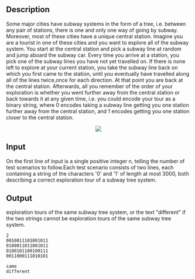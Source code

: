 <h2>Description</h2><p>Some major cities have subway systems in the form of a tree, i.e. between any pair of stations, there is one and only one way of going by subway. Moreover, most of these cities have a unique central station. Imagine you are a tourist in one of these cities and you want to explore all of the subway system. You start at the central station and pick a subway line at random and jump aboard the subway car. Every time you arrive at a station, you pick one of the subway lines you have not yet travelled on. If there is none left to explore at your current station, you take the subway line back on which you first came to the station, until you eventually have travelled along all of the lines twice,once for each direction. At that point you are back at the central station. Afterwards, all you remember of the order of your exploration is whether you went further away from the central station or back towards it at any given time, i.e. you could encode your tour as a binary string, where 0 encodes taking a subway line getting you one station further away from the central station, and 1 encodes getting you one station closer to the central station.</p><p><center><img src="file://JRX3tqwV.png"></center></p><h2>Input</h2><p>On the first line of input is a single positive integer n, telling the number of test scenarios to follow.Each test scenario consists of two lines, each containing a string of the characters '0' and '1' of length at most 3000, both describing a correct exploration tour of a subway tree system.</p><h2>Output</h2><p>exploration tours of the same subway tree system, or the text "different" if the two strings cannot be exploration tours of the same subway tree system.</p>

<pre><code class="language-input1">2
0010011101001011
0100011011001011
0100101100100111
0011000111010101</code></pre>

<pre><code class="language-output1">same
different</code></pre>

